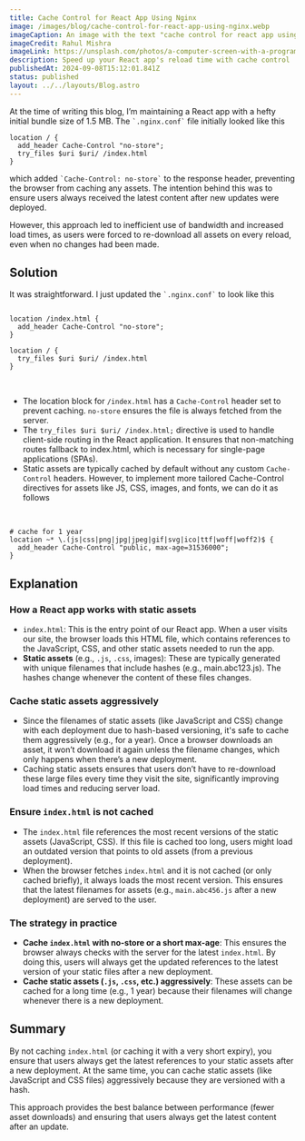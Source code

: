 ```yaml
---
title: Cache Control for React App Using Nginx
image: /images/blog/cache-control-for-react-app-using-nginx.webp
imageCaption: An image with the text "cache control for react app using nginx"
imageCredit: Rahul Mishra
imageLink: https://unsplash.com/photos/a-computer-screen-with-a-program-running-on-it-JpF58ANavoc
description: Speed up your React app's reload time with cache control
publishedAt: 2024-09-08T15:12:01.841Z
status: published
layout: ../../layouts/Blog.astro
---
```


At the time of writing this blog, I’m maintaining a React app with a hefty initial bundle size of 1.5 MB. The `` `.nginx.conf` `` file initially looked like this

```nginx
location / {
  add_header Cache-Control "no-store";
  try_files $uri $uri/ /index.html
}
```

which added `` `Cache-Control: no-store` `` to the response header, preventing the browser from caching any assets. The intention behind this was to ensure users always received the latest content after new updates were deployed.

However, this approach led to inefficient use of bandwidth and increased load times, as users were forced to re-download all assets on every reload, even when no changes had been made.

## Solution

It was straightforward. I just updated the `` `.nginx.conf` `` to look like this

```nginx

location /index.html {
  add_header Cache-Control "no-store";
}

location / {
  try_files $uri $uri/ /index.html
}
```

<br />

- The location block for `/index.html` has a `Cache-Control` header set to prevent caching. `no-store` ensures the file is always fetched from the server.
- The `try_files $uri $uri/ /index.html;` directive is used to handle client-side routing in the React application. It ensures that non-matching routes fallback to index.html, which is necessary for single-page applications (SPAs).
- Static assets are typically cached by default without any custom `Cache-Control` headers. However, to implement more tailored Cache-Control directives for assets like JS, CSS, images, and fonts, we can do it as follows

<br />

```nginx
# cache for 1 year
location ~* \.(js|css|png|jpg|jpeg|gif|svg|ico|ttf|woff|woff2)$ {
  add_header Cache-Control "public, max-age=31536000";
}
```

## Explanation

### How a React app works with static assets

- `index.html`: This is the entry point of our React app. When a user visits our site, the browser loads this HTML file, which contains references to the JavaScript, CSS, and other static assets needed to run the app.
- <b>Static assets</b> (e.g., `.js`, `.css`, images): These are typically generated with unique filenames that include hashes (e.g., main.abc123.js). The hashes change whenever the content of these files changes.

### Cache static assets aggressively

- Since the filenames of static assets (like JavaScript and CSS) change with each deployment due to hash-based versioning, it's safe to cache them aggressively (e.g., for a year). Once a browser downloads an asset, it won’t download it again unless the filename changes, which only happens when there’s a new deployment.
- Caching static assets ensures that users don’t have to re-download these large files every time they visit the site, significantly improving load times and reducing server load.

### Ensure `index.html` is not cached

- The `index.html` file references the most recent versions of the static assets (JavaScript, CSS). If this file is cached too long, users might load an outdated version that points to old assets (from a previous deployment).
- When the browser fetches `index.html` and it is not cached (or only cached briefly), it always loads the most recent version. This ensures that the latest filenames for assets (e.g., `main.abc456.js` after a new deployment) are served to the user.

### The strategy in practice

- <b>Cache `index.html` with no-store or a short max-age</b>: This ensures the browser always checks with the server for the latest `index.html`. By doing this, users will always get the updated references to the latest version of your static files after a new deployment.
- <b>Cache static assets (`.js`, `.css`, etc.) aggressively</b>: These assets can be cached for a long time (e.g., 1 year) because their filenames will change whenever there is a new deployment.

## Summary

By not caching `index.html` (or caching it with a very short expiry), you ensure that users always get the latest references to your static assets after a new deployment. At the same time, you can cache static assets (like JavaScript and CSS files) aggressively because they are versioned with a hash.

This approach provides the best balance between performance (fewer asset downloads) and ensuring that users always get the latest content after an update.
